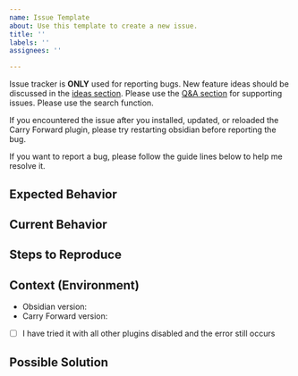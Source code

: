 ```yaml
---
name: Issue Template
about: Use this template to create a new issue.
title: ''
labels: ''
assignees: ''

---
```


Issue tracker is **ONLY** used for reporting bugs. New feature ideas should be discussed in the [ideas section](https://github.com/jglev/obsidian-apply-patterns-plugin/discussions/categories/ideas). Please use the [Q&A section](https://github.com/jglev/obsidian-apply-patterns-plugin/discussions/categories/q-a) for supporting issues. Please use the search function.

If you encountered the issue after you installed, updated, or reloaded the Carry Forward plugin, please try restarting obsidian before reporting the bug.

If you want to report a bug, please follow the guide lines below to help me resolve it.

## Expected Behavior
<!--- Tell us what should happen -->

## Current Behavior
<!--- Tell us what happens instead of the expected behavior -->

## Steps to Reproduce
<!-- Which exact steps can I take to reproduce the issue? -->

## Context (Environment)
* Obsidian version:
* Carry Forward version:
* [ ] I have tried it with all other plugins disabled and the error still occurs

## Possible Solution
<!--- Not obligatory, but suggest a fix/reason for the bug, if you have an idea -->
